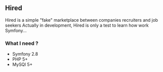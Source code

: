## Hired 

Hired is a simple "fake" marketplace between companies recruiters and job seekers
Actually in development, Hired is only a test to learn how work Symfony...

### What I need ?
- Symfony 2.8
- PHP 5+
- MySQl 5+

